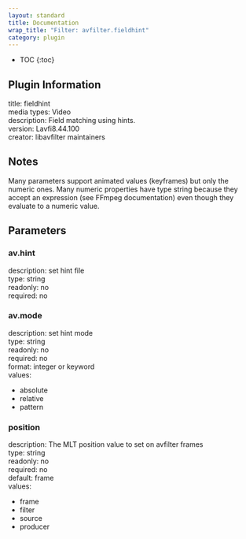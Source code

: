 ```yaml
---
layout: standard
title: Documentation
wrap_title: "Filter: avfilter.fieldhint"
category: plugin
---
```

* TOC
{:toc}

## Plugin Information

title: fieldhint  
media types:
Video  
description: Field matching using hints.  
version: Lavfi8.44.100  
creator: libavfilter maintainers  

## Notes

Many parameters support animated values (keyframes) but only the numeric ones. Many numeric properties have type string because they accept an expression (see FFmpeg documentation) even though they evaluate to a numeric value.

## Parameters

### av.hint

  
description:
set hint file  
type: string  
readonly: no  
required: no  

### av.mode

  
description:
set hint mode  
type: string  
readonly: no  
required: no  
format: integer or keyword  
values:  

* absolute
* relative
* pattern

### position

  
description:
The MLT position value to set on avfilter frames  
type: string  
readonly: no  
required: no  
default: frame  
values:  

* frame
* filter
* source
* producer

